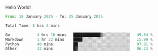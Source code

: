 Hello World!

<!--START_SECTION:waka-->

```rust
From: 18 January 2025 - To: 25 January 2025

Total Time: 8 hrs 3 mins

Go            4 hrs 16 mins   ████████████▒░░░░░░░░░░░░   49.84 %
Markdown      1 hr 22 mins    ████░░░░░░░░░░░░░░░░░░░░░   15.99 %
Python        40 mins         ██░░░░░░░░░░░░░░░░░░░░░░░   07.81 %
Other         32 mins         █▓░░░░░░░░░░░░░░░░░░░░░░░   06.23 %
```

<!--END_SECTION:waka-->
